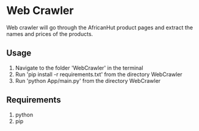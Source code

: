 # Web Crawler

Web crawler will go through the AfricanHut product pages and extract the names and prices of the products.
## Usage

1. Navigate to the folder 'WebCrawler' in the terminal 
2. Run 'pip install -r requirements.txt' from the directory WebCrawler
3. Run 'python App/main.py' from the directory WebCrawler

## Requirements

1. python
2. pip
